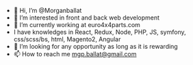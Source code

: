- 👋 Hi, I’m @Morganballat
- 👀 I’m interested in front and back web development
- 🌱 I’m currently working at euro4x4parts.com
-  I have knowledges in React, Redux, Node, PHP, JS, symfony, css/scss/bs, html, Magento2, Angular
- 💞️ I’m looking for any opportunity as long as it is rewarding
- 📫 How to reach me mgp.ballat@gmail.com


<!---
Morganballat/Morganballat is a ✨ special ✨ repository because its `README.md` (this file) appears on your GitHub profile.
You can click the Preview link to take a look at your changes.
--->
